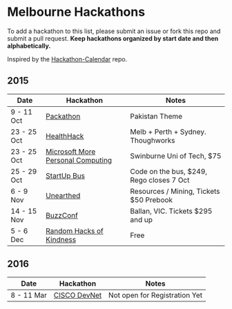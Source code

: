 Melbourne Hackathons
=====================

To add a hackathon to this list, please submit an issue or fork this repo and submit a pull request. **Keep hackathons organized by start date and then alphabetically.**

Inspired by the [Hackathon-Calendar](https://github.com/japacible/Hackathon-Calendar) repo.

## 2015

| Date            | Hackathon                                                | Notes            |
| --------------- | -------------------------------------------------------- | --------------------- |
| 9 - 11 Oct     | [Packathon](http://www.eventbrite.com/e/pakathon-melbourne-hackathon-2015-tickets-18466988259?aff=es2)           | Pakistan Theme   |
| 23 - 25 Oct     | [HealthHack](http://www.healthhack.com.au/)           | Melb + Perth + Sydney. Thoughworks    |
| 23 - 25 Oct     | [Microsoft More Personal Computing](http://gamesweek.melbourne/index.php/swinburne-university-and-microsoft-hackathon/)    | Swinburne Uni of Tech, $75  |
| 25 - 29 Oct     | [StartUp Bus](https://australia.startupbus.com/)    | Code on the bus, $249, Rego closes 7 Oct  |
| 6 - 9 Nov       | [Unearthed](http://www.eventbrite.com.au/e/unearthed-melbourne-2015-tickets-17916271049)   |  Resources / Mining, Tickets $50 Prebook |
| 14 - 15 Nov       | [BuzzConf](https://buzzconf.io/register/)   |  Ballan, VIC. Tickets $295 and up |
| 5 - 6 Dec       | [Random Hacks of Kindness](http://www.meetup.com/Random-Hacks-of-Kindness-Melbourne/events/225364767/)   | Free   |



## 2016

| Date            | Hackathon                                                | Notes            |
| --------------- | -------------------------------------------------------- | --------------------- |
| 8 - 11 Mar      | [CISCO DevNet](http://www.cisco.com/web/ANZ/cisco-live/attend/events/devnet.html)   |  Not open for Registration Yet |


